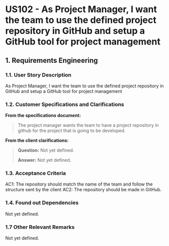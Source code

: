 # US102 - As Project Manager, I want the team to use the defined project repository in GitHub and setup a GitHub tool for project management

## 1. Requirements Engineering

### 1.1. User Story Description

As Project Manager, I want the team to use the defined project repository in GitHub and setup a GitHub tool for project management

### 1.2. Customer Specifications and Clarifications

**From the specifications document:**

> The project manager wants the team to have a project repository in github for the project that is going to be developed.

**From the client clarifications:**

> **Question:**
Not yet defined.
>
> **Answer:**
Not yet defined.

### 1.3. Acceptance Criteria

AC1: The repository should match the name of the team and follow the structure sent by the client
AC2: The repository should be made in GitHub.

### 1.4. Found out Dependencies

Not yet defined.

### 1.7 Other Relevant Remarks
Not yet defined.

